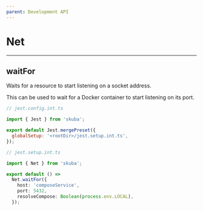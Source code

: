 ```yaml
---
parent: Development API
---
```


# Net

---

## waitFor

Waits for a resource to start listening on a socket address.

This can be used to wait for a Docker container to start listening on its port.

```js
// jest.config.int.ts

import { Jest } from 'skuba';

export default Jest.mergePreset({
  globalSetup: '<rootDir>/jest.setup.int.ts',
});
```

```typescript
// jest.setup.int.ts

import { Net } from 'skuba';

export default () =>
  Net.waitFor({
    host: 'composeService',
    port: 5432,
    resolveCompose: Boolean(process.env.LOCAL),
  });
```

